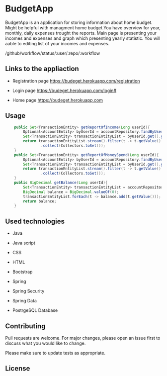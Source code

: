 # BudgetApp

BudgetApp is an application for storing information about home budget. Might be helpful with managment home budget.You have overview for year, monthly, daily expenses trought the reports. Main page is presenting your incomes and expenses and graph which presenting yearly statistic. You will aable to editing list of your incomes and expenses.

/github/workflow/status/:user/:repo/:workflow

## Links to the appliaction

- Registration page
https://budeget.herokuapp.com/registration

- Login page
https://budeget.herokuapp.com/login#

- Home page
https://budeget.herokuapp.com

## Usage

```Java
    public Set<TransactionEntity> getReportOfIncome(Long userId){                                                              #return Set with income report
        Optional<AccountEntity> byUserId = accountRepository.findByUserId(userId);
        Set<TransactionEntity> transactionEntityList = byUserId.get().getTransactionEntityList();
        return transactionEntityList.stream().filter(t -> t.getValue().compareTo(BigDecimal.valueOf(0)) == 1 )  
                .collect(Collectors.toSet());
    }
    public Set<TransactionEntity> getReportOfMoneySpend(Long userId){                                                          #return Set with report spend money
        Optional<AccountEntity> byUserId = accountRepository.findByUserId(userId);
        Set<TransactionEntity> transactionEntityList = byUserId.get().getTransactionEntityList();
        return transactionEntityList.stream().filter(t -> t.getValue().compareTo(BigDecimal.valueOf(0)) == -1 )
                .collect(Collectors.toSet());
    }
    public BigDecimal getBalance(Long userId){                                                                                  #return Set with current Balance
        Set<TransactionEntity> transactionEntityList = accountRepository.findByUserId(userId).get().getTransactionEntityList();
        BigDecimal balance = BigDecimal.valueOf(0);
        transactionEntityList.forEach(t -> balance.add(t.getValue()));
        return balance;
    }
```

## Used technologies

- Java

- Java script

- CSS

- HTML

- Bootstrap

- Spring

- Spring Security

- Spring Data

- PostrgeSQL Database



## Contributing
Pull requests are welcome. For major changes, please open an issue first to discuss what you would like to change.

Please make sure to update tests as appropriate.

## License
